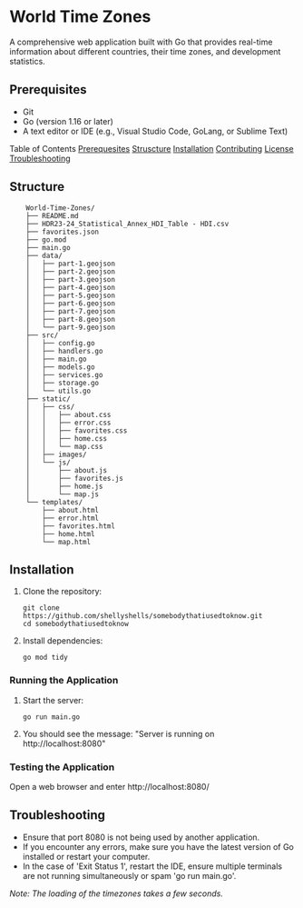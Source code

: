 # World Time Zones
A comprehensive web application built with Go that provides real-time information about different countries, their time zones, and development statistics.

## Prerequisites
- Git
- Go (version 1.16 or later)
- A text editor or IDE (e.g., Visual Studio Code, GoLang, or Sublime Text)

Table of Contents
[Prerequesites](#prerequesites)
[Struscture](#structure)
[Installation](#installation)
[Contributing](#contributing)
[License](#license)
[Troubleshooting](#troubleshooting)

## Structure
```
    World-Time-Zones/
    ├── README.md
    ├── HDR23-24_Statistical_Annex_HDI_Table - HDI.csv
    ├── favorites.json
    ├── go.mod
    ├── main.go
    ├── data/
    │   ├── part-1.geojson
    │   ├── part-2.geojson
    │   ├── part-3.geojson
    │   ├── part-4.geojson
    │   ├── part-5.geojson
    │   ├── part-6.geojson
    │   ├── part-7.geojson
    │   ├── part-8.geojson
    │   └── part-9.geojson
    ├── src/
    │   ├── config.go
    │   ├── handlers.go
    │   ├── main.go
    │   ├── models.go
    │   ├── services.go
    │   ├── storage.go
    │   └── utils.go
    ├── static/
    │   ├── css/
    │   │   ├── about.css
    │   │   ├── error.css
    │   │   ├── favorites.css
    │   │   ├── home.css
    │   │   └── map.css
    │   ├── images/
    │   └── js/
    │       ├── about.js
    │       ├── favorites.js
    │       ├── home.js
    │       └── map.js
    └── templates/
        ├── about.html
        ├── error.html
        ├── favorites.html
        ├── home.html
        └── map.html
```
## Installation
1. Clone the repository:
   ```
   git clone https://github.com/shellyshells/somebodythatiusedtoknow.git
   cd somebodythatiusedtoknow
   ```

2. Install dependencies:
   ```
   go mod tidy
   ```

### Running the Application
1. Start the server:
   ```
   go run main.go
   ```

2. You should see the message: "Server is running on http://localhost:8080"

### Testing the Application
Open a web browser and enter http://localhost:8080/

## Troubleshooting
- Ensure that port 8080 is not being used by another application.
- If you encounter any errors, make sure you have the latest version of Go installed or restart your computer.
- In the case of 'Exit Status 1', restart the IDE, ensure multiple terminals are not running simultaneously or spam 'go run main.go'. 

*Note: The loading of the timezones takes a few seconds.*